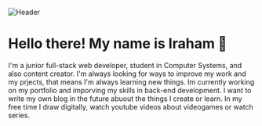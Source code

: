 
![Header]( "Header")

# Hello there! My name is Iraham 👋
I'm a junior full-stack web developer, student in Computer Systems, and also content creator. I'm always looking for ways to improve my work and my prjects, that means I'm always learning new things. Im currently working on my portfolio and imporving my skills in back-end development. I want to write my own blog in the future abuout the things I create or learn. In my free time I draw digitally, watch youtube videos about videogames or watch series.
<!--
**ChaosNeon/ChaosNeon** is a ✨ _special_ ✨ repository because its `README.md` (this file) appears on your GitHub profile.

Here are some ideas to get you started:

- 🔭 I’m currently working on ...
- 🌱 I’m currently learning ...
- 👯 I’m looking to collaborate on ...
- 🤔 I’m looking for help with ...
- 💬 Ask me about ...
- 📫 How to reach me: ...
- 😄 Pronouns: ...
- ⚡ Fun fact: ...
-->
